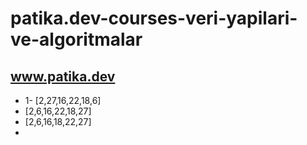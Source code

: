# patika.dev-courses-veri-yapilari-ve-algoritmalar
## www.patika.dev
* 1- [2,27,16,22,18,6]
* [2,6,16,22,18,27]
* [2,6,16,18,22,27]
* 
